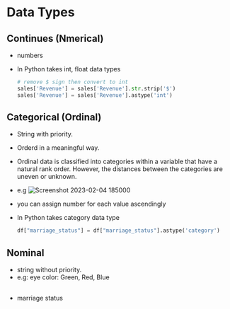# Data Types

## Continues (Nmerical) 
- numbers
- In Python takes int, float data types

  ```py
  # remove $ sign then convert to int
  sales['Revenue'] = sales['Revenue'].str.strip('$') 
  sales['Revenue'] = sales['Revenue'].astype('int')
  ```

## Categorical (Ordinal)
- String with priority.
- Orderd in a meaningful way.
- Ordinal data is classified into categories within a variable that have a natural rank order. However, the distances between the categories are uneven or unknown.
- e.g
  ![Screenshot 2023-02-04 185000](https://user-images.githubusercontent.com/99830416/216779498-62e16c79-af89-475e-a9b3-9d0ac6e0c655.png)
- you can assign number for each value ascendingly
- In Python takes category data type

  ```py
  df["marriage_status"] = df["marriage_status"].astype('category')
  ```
## Nominal
- string without priority. 
- e.g: eye color: Green, Red, Blue

## 
- marriage status
